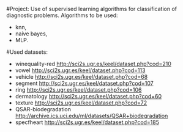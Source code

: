 #Project:
Use of supervised learning algorithms for classification of diagnostic problems. Algorithms to be used: 
- knn, 
- naive bayes, 
- MLP.

#Used datasets:
- winequality-red http://sci2s.ugr.es/keel/dataset.php?cod=210
- vowel http://sci2s.ugr.es/keel/dataset.php?cod=113
- vehicle http://sci2s.ugr.es/keel/dataset.php?cod=68
- segment http://sci2s.ugr.es/keel/dataset.php?cod=107
- ring http://sci2s.ugr.es/keel/dataset.php?cod=106
- dermatology http://sci2s.ugr.es/keel/dataset.php?cod=60
- texture http://sci2s.ugr.es/keel/dataset.php?cod=72
- QSAR-biodegradation http://archive.ics.uci.edu/ml/datasets/QSAR+biodegradation
- specfheart http://sci2s.ugr.es/keel/dataset.php?cod=185